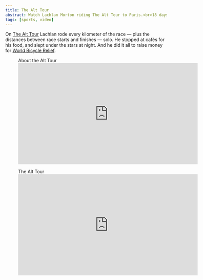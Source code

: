 ```yaml
---
title: The Alt Tour
abstract: Watch Lachlan Morton riding The Alt Tour to Paris.<br>18 days, 5509 km, 66831 m of climbing, 225 hrs of riding.
tags: [sports, video] 
---
```

On [The Alt Tour](https://alttour.ef.com) Lachlan rode every kilometer of the race — plus the distances between race starts and finishes — solo. He stopped at cafés for his food, and slept under the stars at night. And he did it all to raise money for [World Bicycle Relief](https://worldbicyclerelief.org).

<figure>
<figcaption>About the Alt Tour</figcaption>
<iframe width="560" height="315" src="https://www.youtube.com/embed/NPZPN7SGwW8" title="YouTube **video** player" frameborder="0" allow="accelerometer; autoplay; clipboard-write; encrypted-media; gyroscope; picture-in-picture" allowfullscreen></iframe>
</figure>

<figure>
<figcaption>The Alt Tour</figcaption>
<iframe width="560" height="315" src="https://www.youtube.com/embed/VrMx_JooERQ" title="YouTube video player" frameborder="0" allow="accelerometer; autoplay; clipboard-write; encrypted-media; gyroscope; picture-in-picture" allowfullscreen></iframe>
</figure>